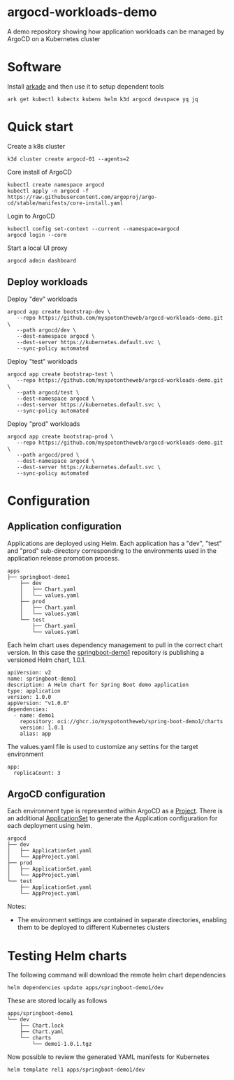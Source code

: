 # argocd-workloads-demo

A demo repository showing how application workloads can be managed by ArgoCD on a Kubernetes cluster

# Software

Install [arkade](https://arkade.dev) and then use it to setup dependent tools

```
ark get kubectl kubectx kubens helm k3d argocd devspace yq jq
```

# Quick start

Create a k8s cluster

```
k3d cluster create argocd-01 --agents=2
```

Core install of ArgoCD

```
kubectl create namespace argocd
kubectl apply -n argocd -f https://raw.githubusercontent.com/argoproj/argo-cd/stable/manifests/core-install.yaml
```

Login to ArgoCD

```
kubectl config set-context --current --namespace=argocd
argocd login --core
```

Start a local UI proxy

```
argocd admin dashboard
```

## Deploy workloads

Deploy "dev" workloads

```
argocd app create bootstrap-dev \
   --repo https://github.com/myspotontheweb/argocd-workloads-demo.git \
   --path argocd/dev \
   --dest-namespace argocd \
   --dest-server https://kubernetes.default.svc \
   --sync-policy automated
```

Deploy "test" workloads

```
argocd app create bootstrap-test \
   --repo https://github.com/myspotontheweb/argocd-workloads-demo.git \
   --path argocd/test \
   --dest-namespace argocd \
   --dest-server https://kubernetes.default.svc \
   --sync-policy automated
```

Deploy "prod" workloads

```
argocd app create bootstrap-prod \
   --repo https://github.com/myspotontheweb/argocd-workloads-demo.git \
   --path argocd/prod \
   --dest-namespace argocd \
   --dest-server https://kubernetes.default.svc \
   --sync-policy automated
```

# Configuration

## Application configuration

Applications are deployed using Helm. Each application has a "dev", "test" and "prod" sub-directory corresponding to the environments used in the application release promotion process.

```
apps
├── springboot-demo1
    ├── dev
    │   ├── Chart.yaml
    │   └── values.yaml
    ├── prod
    │   ├── Chart.yaml
    │   └── values.yaml
    └── test
        ├── Chart.yaml
        └── values.yaml
```

Each helm chart uses dependency management to pull in the correct chart version. In this case the [springboot-demo1](https://github.com/myspotontheweb/springboot-demo1) repository is publishing a versioned Helm chart, 1.0.1.

```
apiVersion: v2
name: springboot-demo1
description: A Helm chart for Spring Boot demo application
type: application
version: 1.0.0
appVersion: "v1.0.0"
dependencies:
  - name: demo1
    repository: oci://ghcr.io/myspotontheweb/spring-boot-demo1/charts
    version: 1.0.1
    alias: app
```

The values.yaml file is used to customize any settins for the target environment

```
app:
  replicaCount: 3
```

## ArgoCD configuration

Each environment type is represented within ArgoCD as a [Project](https://argo-cd.readthedocs.io/en/stable/user-guide/projects/). There is an additional [ApplicationSet](https://argo-cd.readthedocs.io/en/stable/user-guide/application-set/) to generate the Application configuration for each deployment using helm.

```
argocd
├── dev
│   ├── ApplicationSet.yaml
│   └── AppProject.yaml
├── prod
│   ├── ApplicationSet.yaml
│   └── AppProject.yaml
└── test
    ├── ApplicationSet.yaml
    └── AppProject.yaml
```

Notes:

* The environment settings are contained in separate directories, enabling them to be deployed to different Kubernetes clusters

# Testing Helm charts

The following command will download the remote helm chart dependencies

```
helm dependencies update apps/springboot-demo1/dev

```

These are stored locally as follows

```
apps/springboot-demo1
└── dev
    ├── Chart.lock
    ├── Chart.yaml
    └── charts
        └── demo1-1.0.1.tgz
```

Now possible to review the generated YAML manifests for Kubernetes

```
helm template rel1 apps/springboot-demo1/dev
```
